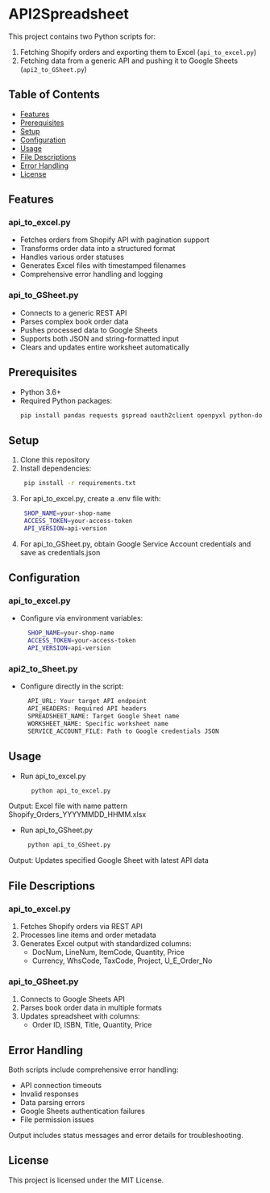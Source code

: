 # API2Spreadsheet

This project contains two Python scripts for:
1. Fetching Shopify orders and exporting them to Excel (`api_to_excel.py`)
2. Fetching data from a generic API and pushing it to Google Sheets (`api2_to_GSheet.py`)

## Table of Contents
- [Features](#features)
- [Prerequisites](#prerequisites)
- [Setup](#setup)
- [Configuration](#configuration)
- [Usage](#usage)
- [File Descriptions](#file-descriptions)
- [Error Handling](#error-handling)
- [License](#license)

## Features

### api_to_excel.py
- Fetches orders from Shopify API with pagination support
- Transforms order data into a structured format
- Handles various order statuses
- Generates Excel files with timestamped filenames
- Comprehensive error handling and logging

### api_to_GSheet.py
- Connects to a generic REST API
- Parses complex book order data
- Pushes processed data to Google Sheets
- Supports both JSON and string-formatted input
- Clears and updates entire worksheet automatically

## Prerequisites

- Python 3.6+
- Required Python packages:
  ```bash
  pip install pandas requests gspread oauth2client openpyxl python-dotenv


## Setup

1. Clone this repository
2. Install dependencies:
   ```bash
    pip install -r requirements.txt
3. For api_to_excel.py, create a .env file with:
   ```bash
    SHOP_NAME=your-shop-name
    ACCESS_TOKEN=your-access-token
    API_VERSION=api-version

4. For api_to_GSheet.py, obtain Google Service Account credentials and save as credentials.json

## Configuration

### api_to_excel.py

- Configure via environment variables:
  ```bash
    SHOP_NAME=your-shop-name
    ACCESS_TOKEN=your-access-token
    API_VERSION=api-version

### api2_to_Sheet.py

- Configure directly in the script:
  ```bash
    API_URL: Your target API endpoint
    API_HEADERS: Required API headers
    SPREADSHEET_NAME: Target Google Sheet name
    WORKSHEET_NAME: Specific worksheet name
    SERVICE_ACCOUNT_FILE: Path to Google credentials JSON

## Usage

- Run api_to_excel.py
   ```bash
      python api_to_excel.py
Output: Excel file with name pattern Shopify_Orders_YYYYMMDD_HHMM.xlsx

- Run api_to_GSheet.py
  ```bash
    python api_to_GSheet.py
Output: Updates specified Google Sheet with latest API data

## File Descriptions
### api_to_excel.py
1. Fetches Shopify orders via REST API
2. Processes line items and order metadata
3. Generates Excel output with standardized columns:
   - DocNum, LineNum, ItemCode, Quantity, Price
   - Currency, WhsCode, TaxCode, Project, U_E_Order_No

### api_to_GSheet.py
1. Connects to Google Sheets API
2. Parses book order data in multiple formats
3. Updates spreadsheet with columns:
   - Order ID, ISBN, Title, Quantity, Price

## Error Handling

Both scripts include comprehensive error handling:

- API connection timeouts
- Invalid responses
- Data parsing errors
- Google Sheets authentication failures
- File permission issues

Output includes status messages and error details for troubleshooting.

## License
This project is licensed under the MIT License.

